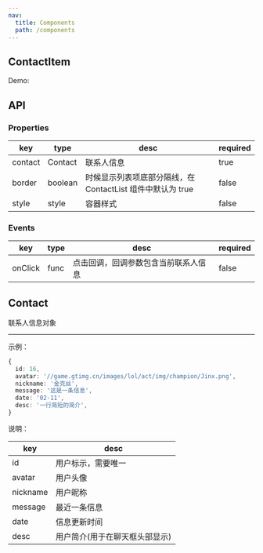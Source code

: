 ```yaml
---
nav:
  title: Components
  path: /components
---
```


## ContactItem

Demo:

<code src="../../demo/DemoContactItem.tsx"></code>

## API

### Properties

| key     | type    | desc                                   | required |
|---------|---------|----------------------------------------|----------|
| contact | Contact | 联系人信息                                  | true     |
| border  | boolean | 时候显示列表项底部分隔线，在 ContactList 组件中默认为 true | false    |
| style   | style   | 容器样式                                   | false    |

### Events

| key     | type    | desc                                   | required |
|---------|---------|----------------------------------------|----------|
| onClick | func    | 点击回调，回调参数包含当前联系人信息                     | false    |

## Contact

联系人信息对象

---

示例：

```typescript
{
  id: 16,
  avatar: '//game.gtimg.cn/images/lol/act/img/champion/Jinx.png',
  nickname: '金克丝',
  message: '这是一条信息',
  date: '02-11',
  desc: '一行简短的简介',
}
```

说明：

| key      | desc             |
|----------|------------------|
| id       | 用户标示，需要唯一        |
| avatar   | 用户头像             |
| nickname | 用户昵称             |
| message  | 最近一条信息           |
| date     | 信息更新时间           |
| desc     | 用户简介(用于在聊天框头部显示) |